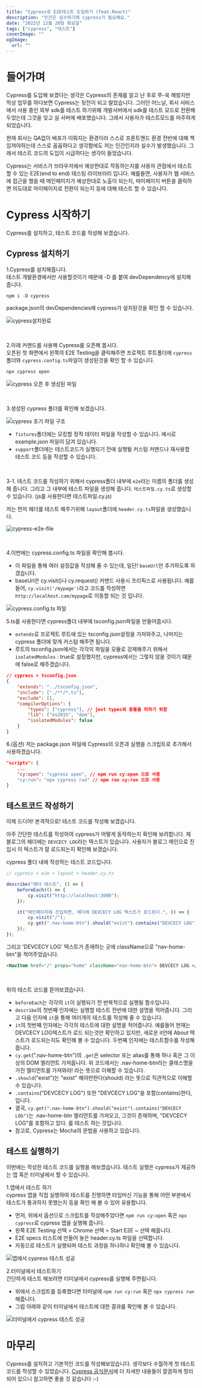 ```yaml
---
title: "Cypress로 E2E테스트 도입하기 (feat.React)"
description: "인간은 실수하기에 cypress가 필요해요."
date: "2022년 12월 20일 화요일"
tags: ["cypress", "테스트"]
coverImage: ""
ogImage:
  url: ""
---
```


# 들어가며

Cypress를 도입해 보겠다는 생각은 Cypress의 존재를 알고 난 후로 쭈-욱 해왔지만 막상 업무를 하다보면 Cypress는 뒷전이 되고 말았습니다. 그러던 어느날, 회사 서비스에서 사용 중인 외부 sdk를 테스트 하기위해 개발서버에서 sdk를 테스트 모드로 전환해 두었는데 그것을 잊고 실 서버에 배포했습니다. 그래서 사용자가 테스트모드를 마주하게되었습니다.

현재 회사는 QA없이 배포가 이뤄지는 환경이라 스스로 프론트엔드 환경 전반에 대해 책임져야하는데 스스로 꼼꼼하다고 생각함에도 저는 인간인지라 실수가 발생했습니다. 그래서 테스트 코드의 도입이 시급하다는 생각이 들었습니다.

Cypress는 서비스가 브라우저에서 예상한대로 작동하는지를 사용자 관점에서 테스트 할 수 있는 E2E(end to end) 테스팅 라이브러리 입니다. 예를들면, 사용자가 웹 서비스에 접근을 했을 때 메인페이지가 예상한대로 노출이 되는지, 마이페이지 버튼을 클릭하면 의도대로 마이페이지로 전환이 되는지 등에 대해 테스트 할 수 있습니다.

# Cypress 시작하기

Cypress를 설치하고, 테스트 코드를 작성해 보겠습니다.

## Cypress 설치하기

1.Cypress를 설치해줍니다.  
 테스트 개발환경에서만 사용할것이기 때문에 -D 를 붙여 devDependency에 설치해줍니다.

```ts
npm i -D cypress
```

package.json의 devDependencies에 cypress가 설치된것을 확인 할 수 있습니다.

![cypress설치완료](/images/cypress/installed-cypress.png)

</br>

2.아래 커맨드를 사용해 Cypress를 오픈해 봅시다.  
 오픈된 첫 화면에서 왼쪽의 E2E Testing을 클릭해주면 프로젝트 루트폴더에 `cypress`폴더와 `cypress.config.ts`파일이 생성된것을 확인 할 수 있습니다.

```ts
npx cypress open
```

![cypress 오픈 후 생성된 파일](/images/cypress/after-install-cypress.png)

</br>

3.생성된 cypress 폴더를 확인해 보겠습니다.

![cypress 초기 파일 구조](/images/cypress/cypress-first-file-destructure.png)

- `fixtures`폴더에는 모킹할 정적 데이터 파일을 작성할 수 있습니다. 예시로 example.json 파일이 담겨 있습니다.
- `support`폴더에는 테스트코드가 실행되기 전에 실행될 커스텀 커맨드나 재사용할 테스트 코드 등을 작성할 수 있습니다.

</br>

3-1. 테스트 코드를 작성하기 위해서 cypress폴더 내부에 `e2e`라는 이름의 폴더를 생성해 줍니다. 그리고 그 내부에 테스트 파일을 생성해 줍니다. `테스트파일.cy.ts`로 생성할 수 있습니다. (js를 사용한다면 테스트파일.cy.js)

저는 먼저 헤더를 테스트 해주기위해 `layout`폴더에 `header.cy.ts`파일을 생성했습니다.

![cypress-e2e-file](/images/cypress/cypress-e2e-folder.png)

</br>

4.이번에는 cypress.config.ts 파일을 확인해 봅시다.

- 이 파일을 통해 여러 설정값을 작성해 줄 수 있는데, 일단! `baseUrl`만 추가하도록 하겠습니다.
- baseUrl은 cy.visit()나 cy.request() 커맨드 사용시 프리픽스로 사용됩니다. 예를들어, `cy.visit('/mypage')`라고 코드를 작성하면 `http://localhost.com/mypage`로 이동할 되는 것 입니다.

![cypress.config.ts 파일](/images/cypress/cypress-config-file.png)

5.ts를 사용한다면 cypress폴더 내부에 tsconfig.json파일을 만들어줍시다.

- `extends`로 프로젝트 루트에 있는 tsconfig.json설정을 가져와주고, 나머지는 cypress 폴더에 맞게 커스텀 해주면 됩니다.
- 루트의 tsconfig.json에서는 각각의 파일을 모듈로 강제해주기 위해서 `isolatedModules` : true로 설정했지만, cypress에서는 그렇지 않을 것이기 떄문에 false로 해주겠습니다.

```json
// cypress > tsconfig.json
{
	"extends": "../tsconfig.json",
	"include": ["./**/*.ts"],
	"exclude": [],
	"compilerOptions": {
		"types": ["cypress"], // jest types와 충돌을 피하기 위함
		"lib": ["es2015", "dom"],
		"isolatedModules": false
	}
}
```

6.(옵션) 저는 package.json 파일에 Cypress의 오픈과 실행을 스크립트로 추가해서 사용하겠습니다.

```json
"scripts": {
	...
	"cy:open": "cypress open", // npm run cy:open 으로 사용
	"cy:run": "npx cypress run" // npm run cy:run 으로 사용
}
```

## 테스트코드 작성하기

이제 드디어! 본격적으로! 테스트 코드를 작성해 보겠습니다.

아주 간단한 테스트를 작성하여 cypress가 어떻게 동작하는지 확인해 보려합니다.
제 블로그의 헤더에는 `DEVCECY LOG`라는 텍스트가 있습니다. 사용자가 블로그 메인으로 진입시 이 텍스트가 잘 로드되는지 확인해 보겠습니다.

cypress 폴더 내에 작성하는 테스트 코드입니다.

```ts
// cypress > e2e > layout > header.cy.ts

describe("헤더 테스트", () => {
	beforeEach(() => {
		cy.visit("http://localhost:3000");
	});

	it("메인페이지에 진입하면, 헤더에 DEVCECY LOG 텍스트가 로드된다.", () => {
		cy.visit("/");
		cy.get(".nav-home-btn").should("exist").contains("DEVCECY LOG");
	});
});
```

그리고 'DEVCECY LOG' 텍스트가 존재하는 곳에 className으로 "nav-home-btn"을 적어주었습니다.

```html
<NavItem href="/" props="home" className="nav-home-btn"> DEVCECY LOG </NavItem>
```

</br>

위의 테스트 코드를 뜯어보겠습니다.

- `beforeEach`는 각각의 `it`이 실행되기 전 반복적으로 실행될 함수입니다.
- `describe`의 첫번째 인자에는 실행할 테스트 전반에 대한 설명을 적어줍니다. 그리고 다음 인자에 `it`을 통해 여러개의 테스트를 작성해 줄 수 있습니다.
- `it`의 첫번째 인자에는 각각의 테스트에 대한 설명을 적어줍니다. 예를들어 현재는 DEVCECY LOG텍스트가 로드 되는것만 확인하고 있지만, 새로운 it안에 About 텍스트가 로드되는지도 확인해 볼 수 있습니다. 두번째 인자에는 테스트함수를 작성해줍니다.
- `cy.get`(".nav-home-btn")의 `.get`은 selector 또는 alias를 통해 하나 혹은 그 이상의 DOM 엘리먼트 가져옵니다. 위 코드에서는 .nav-home-btn라는 클래스명을 가진 엘리먼트를 가져와라! 라는 뜻으로 이해할 수 있습니다.
- `.should`("exist")는 "exist" 해야만한다(should) 라는 뜻으로 직관적으로 이해할 수 있습니다.
- `.contains`("DEVCECY LOG") 또한 "DEVCECY LOG"을 포함(contains)한다, 입니다.
- 결국, `cy.get(".nav-home-btn").should("exist").contains("DEVCECY LOG")`는 .nav-home-btn 엘리먼트를 가져오고, 그것이 존재하며, "DEVCECY LOG"를 포함하고 있다. 를 테스트 하는 것입니다.
- 참고로, Cypress는 Mocha의 문법을 사용하고 있습니다.

## 테스트 실행하기

이번에는 작성한 테스트 코드를 실행을 해보겠습니다. 테스트 실행은 cypress가 제공하는 앱 혹은 터미널에서 할 수 있습니다.

1.앱에서 테스트 하기  
cypress 앱을 직접 실행하여 테스트를 진행하면 타임머신 기능을 통해 어떤 부분에서 테스트가 통과하지 못했는지 등을 확인 해 볼 수 있어 유용합니다.

- 먼저, 위에서 옵션으로 스크립트를 작성해주었다면 `npm run cy:open` 혹은 `npx cypress`로 cypress 앱을 실행해 줍니다.
- 왼쪽 E2E Testing 선택 > Chrome 선택 > Start E2E ~ 선택 해줍니다.
- E2E specs 리스트에 만들어 놓은 header.cy.ts 파일을 선택합니다.
- 자동으로 테스트가 실행되며 테스트 과정을 하나하나 확인해 볼 수 있습니다.

![앱에서 cypress 테스트 성공](/images/cypress/cypress-result.png)

2.터미널에서 테스트하기  
간단하게 테스트 해보려면 터미널에서 cypress를 실행해 주면됩니다.

- 위에서 스크립트를 등록했다면 터미널에 `npm run cy:run` 혹은 `npx cypress run` 해줍니다.
- 그럼 아래와 같이 터미널에서 테스트에 대한 결과를 확인해 볼 수 있습니다.

![터미널에서 cypress 테스트 성공](/images/cypress/terminal-run-test.png)

# 마무리

Cypress를 설치하고 기본적인 코드를 작성해보았습니다. 생각보다 수월하게 첫 테스트 코드를 작성할 수 있었습니다. [Cypress 공식문서](https://docs.cypress.io/guides/getting-started/installing-cypress)에 더 자세한 내용들이 깔끔하게 정리되어 있으니 참고하면 좋을 것 같습니다 :-)
